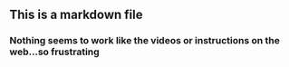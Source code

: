 
## This is a markdown file
### Nothing seems to work like the videos or instructions on the web...so frustrating
